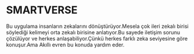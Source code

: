 # SMARTVERSE
Bu uygulama insanların zekalarını dönüştürüyor.Mesela çok ileri zekalı birisi söylediği kelimeyi orta zekalı birisine anlatıyor.Bu sayede iletişim sorunu çözülüyor ve herkes anlaşabiliyor.Çünkü herkes farklı zeka seviyesine göre konuşur.Ama Akıllı evren bu konuda yardım eder.
